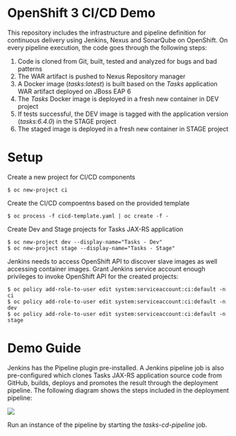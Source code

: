 # OpenShift 3 CI/CD Demo

This repository includes the infrastructure and pipeline definition for continuous delivery using Jenkins, Nexus and SonarQube on OpenShift. On every pipeline execution, the code goes through the following steps:
1. Code is cloned from Git, built, tested and analyzed for bugs and bad patterns
2. The WAR artifact is pushed to Nexus Repository manager
3. A Docker image (_tasks:latest_) is built based on the _Tasks_ application WAR artifact deployed on JBoss EAP 6
4. The _Tasks_ Docker image is deployed in a fresh new container in DEV project
5. If tests successful, the DEV image is tagged with the application version (_tasks:6.4.0_) in the STAGE project
6. The staged image is deployed in a fresh new container in STAGE project

# Setup

Create a new project for CI/CD components

  ```
  $ oc new-project ci
  ```

Create the CI/CD compoentns based on the provided template

  ```
  $ oc process -f cicd-template.yaml | oc create -f -
  ```

Create Dev and Stage projects for Tasks JAX-RS application

  ```
  $ oc new-project dev --display-name="Tasks - Dev"
  $ oc new-project stage --display-name="Tasks - Stage"
  ```

Jenkins needs to access OpenShift API to discover slave images as well accessing container images. Grant Jenkins service account enough privileges to invoke OpenShift API for the created projects:

  ```
  $ oc policy add-role-to-user edit system:serviceaccount:ci:default -n ci
  $ oc policy add-role-to-user edit system:serviceaccount:ci:default -n dev
  $ oc policy add-role-to-user edit system:serviceaccount:ci:default -n stage
  ```

# Demo Guide

Jenkins has the Pipeline plugin pre-installed. A Jenkins pipeline job is also pre-configured which clones Tasks JAX-RS application source code from GitHub, builds, deploys and promotes the result through the deployment pipeline. The following diagram shows the steps included in the deployment pipeline:

![](https://raw.githubusercontent.com/OpenShiftDemos/openshift-cd-demo/master/images/pipeline.png)

Run an instance of the pipeline by starting the _tasks-cd-pipeline_ job.
